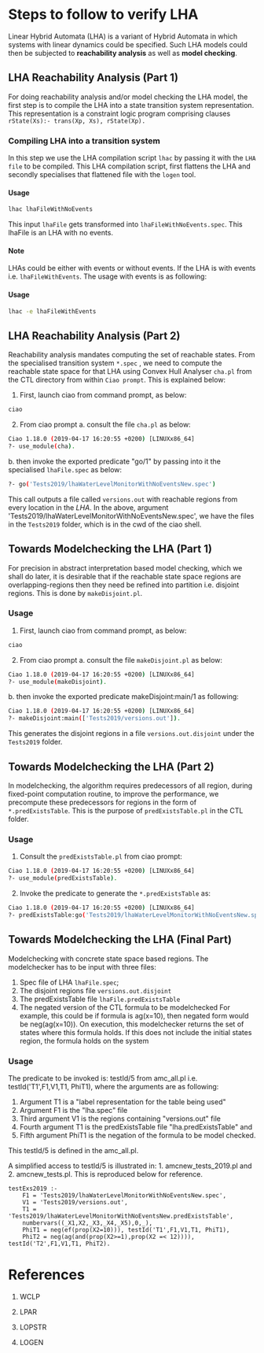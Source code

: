 # Steps to follow to verify LHA

Linear Hybrid Automata (LHA) is a variant of Hybrid Automata in which systems with linear dynamics could be specified. Such LHA models could then be subjected to **reachability analysis** as well as **model checking**. 

## LHA Reachability Analysis (Part 1) 
For doing reachability analysis and/or model checking the LHA model, the first step is to compile the LHA into a state transition system representation. This representation is a constraint logic program comprising clauses `rState(Xs):- trans(Xp, Xs), rState(Xp).`

### Compiling LHA into a transition system
In this step we use the LHA compilation script `lhac` by passing it with the `LHA file` to be compiled. This LHA compilation script, first flattens the LHA and secondly specialises that flattened file with the `logen` tool.

#### Usage 
```sh
lhac lhaFileWithNoEvents
```
This input `lhaFile` gets transformed into `lhaFileWithNoEvents.spec`. This lhaFile is an LHA with no events.

#### Note
LHAs could be either with events or without events. If the LHA is with events i.e. `lhaFileWithEvents`. The usage with events is as following:
 
#### Usage 
```sh
lhac -e lhaFileWithEvents
```

## LHA Reachability Analysis (Part 2)
Reachability analysis mandates computing the set of reachable states. From the specialised transition system `*.spec` , we need to compute the reachable state space for that LHA using Convex Hull Analyser `cha.pl` from the CTL directory from within `Ciao prompt`. This is explained below:

1. First, launch ciao from command prompt, as below:
```sh
ciao
```
2. From ciao prompt
a. consult the file `cha.pl` as below:
```sh
Ciao 1.18.0 (2019-04-17 16:20:55 +0200) [LINUXx86_64]
?- use_module(cha).
```

b. then invoke the exported predicate "go/1" by passing into it the specialised `lhaFile.spec` as below:
```sh
?- go('Tests2019/lhaWaterLevelMonitorWithNoEventsNew.spec')
```
This call outputs a file called `versions.out` with reachable regions from every location in the *LHA*. 
In the above, argument 'Tests2019/lhaWaterLevelMonitorWithNoEventsNew.spec', we have the files in the `Tests2019` folder, which is in the cwd of the ciao shell.

## Towards Modelchecking the LHA (Part 1)
For precision in abstract interpretation based model checking, which we shall do later, it is desirable that if the reachable state space regions are overlapping-regions then they need be refined into partition i.e. disjoint regions. This is done by `makeDisjoint.pl`.

### Usage
1. First, launch ciao from command prompt, as below:
```sh
ciao
```
2. From ciao prompt
a. consult the file `makeDisjoint.pl` as below:
```sh
Ciao 1.18.0 (2019-04-17 16:20:55 +0200) [LINUXx86_64]
?- use_module(makeDisjoint).
```

b. then invoke the exported predicate makeDisjoint:main/1 as following:
```sh
Ciao 1.18.0 (2019-04-17 16:20:55 +0200) [LINUXx86_64]
?- makeDisjoint:main(['Tests2019/versions.out']).
```
This generates the disjoint regions in a file `versions.out.disjoint` under the `Tests2019` folder.

## Towards Modelchecking the LHA (Part 2)
In modelchecking, the algorithm requires predecessors of all region, during fixed-point computation routine, to improve the performance, we precompute these predecessors for regions in the form of `*.predExistsTable`. This is the purpose of `predExistsTable.pl` in the CTL folder.
### Usage
1. Consult the `predExistsTable.pl` from ciao prompt: 
```sh
Ciao 1.18.0 (2019-04-17 16:20:55 +0200) [LINUXx86_64]
?- use_module(predExistsTable).
```

2. Invoke the predicate to generate the `*.predExistsTable` as: 
```sh
Ciao 1.18.0 (2019-04-17 16:20:55 +0200) [LINUXx86_64]
?- predExistsTable:go('Tests2019/lhaWaterLevelMonitorWithNoEventsNew.spec', 'Tests2019/versions.out.disjoint').
```

## Towards Modelchecking the LHA (Final Part)
Modelchecking with concrete state space based regions. The modelchecker has to be input with three files:
1. Spec file of LHA  `lhaFile.spec`;
2. The disjoint regions file `versions.out.disjoint`
3. The predExistsTable file `lhaFile.predExistsTable`
4. The negated version of the CTL formula to be modelchecked 
For example, this could be if formula is ag(x=10), then negated form would be neg(ag(x=10)). 
On execution, this modelchecker returns the set of states where this formula holds. If this does not include the initial states region, the formula holds on the system

### Usage
The predicate to be invoked is: testId/5 from amc_all.pl i.e. testId('T1',F1,V1,T1, PhiT1), where the arguments are as following:
1. Argument T1 is a "label representation for the table being used"
2. Argument F1 is the "lha.spec" file
3. Third argument V1 is the regions containing "versions.out" file
4. Fourth argument T1 is the predExistsTable file "lha.predExistsTable" and
5. Fifth argument PhiT1 is the negation of the formula to be model checked.

This testId/5 is defined in the amc_all.pl. 

A simplified access to testId/5 is illustrated in: 1. amcnew_tests_2019.pl and 2. amcnew_tests.pl. This is reproduced below for reference.
````
testExs2019 :-
	F1 = 'Tests2019/lhaWaterLevelMonitorWithNoEventsNew.spec',
	V1 = 'Tests2019/versions.out',
	T1 = 'Tests2019/lhaWaterLevelMonitorWithNoEventsNew.predExistsTable',
	numbervars((_X1,X2,_X3,_X4,_X5),0,_),
	PhiT1 = neg(ef(prop(X2=10))), testId('T1',F1,V1,T1, PhiT1),
	PhiT2 = neg(ag(and(prop(X2>=1),prop(X2 =< 12)))), testId('T2',F1,V1,T1, PhiT2).
````
# References

1. WCLP 

2. LPAR

3. LOPSTR

4. LOGEN 

